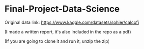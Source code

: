 # Final-Project-Data-Science

Original data link: https://www.kaggle.com/datasets/sohier/calcofi 

(I made a written report, it's also included in the repo as a pdf)

(If you are going to clone it and run it, unzip the zip)
